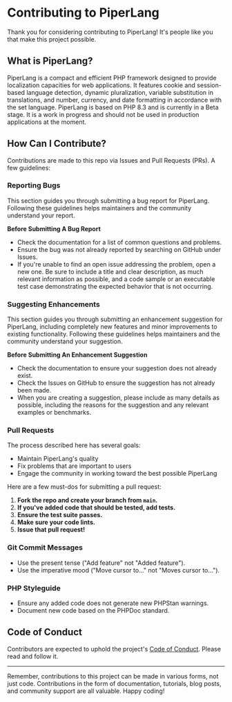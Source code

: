 # Contributing to PiperLang

Thank you for considering contributing to PiperLang! It's people like you that make this project possible.

## What is PiperLang?

PiperLang is a compact and efficient PHP framework designed to provide localization capacities for web applications. It features cookie and session-based language detection, dynamic pluralization, variable substitution in translations, and number, currency, and date formatting in accordance with the set language. PiperLang is based on PHP 8.3 and is currently in a Beta stage. It is a work in progress and should not be used in production applications at the moment.

## How Can I Contribute?

Contributions are made to this repo via Issues and Pull Requests (PRs). A few guidelines:

### Reporting Bugs

This section guides you through submitting a bug report for PiperLang. Following these guidelines helps maintainers and the community understand your report.

**Before Submitting A Bug Report**
- Check the documentation for a list of common questions and problems.
- Ensure the bug was not already reported by searching on GitHub under Issues.
- If you're unable to find an open issue addressing the problem, open a new one. Be sure to include a title and clear description, as much relevant information as possible, and a code sample or an executable test case demonstrating the expected behavior that is not occurring.

### Suggesting Enhancements

This section guides you through submitting an enhancement suggestion for PiperLang, including completely new features and minor improvements to existing functionality. Following these guidelines helps maintainers and the community understand your suggestion.

**Before Submitting An Enhancement Suggestion**
- Check the documentation to ensure your suggestion does not already exist.
- Check the Issues on GitHub to ensure the suggestion has not already been made.
- When you are creating a suggestion, please include as many details as possible, including the reasons for the suggestion and any relevant examples or benchmarks.

### Pull Requests

The process described here has several goals:

- Maintain PiperLang's quality
- Fix problems that are important to users
- Engage the community in working toward the best possible PiperLang

Here are a few must-dos for submitting a pull request:

1. **Fork the repo and create your branch from `main`.**
2. **If you've added code that should be tested, add tests.**
3. **Ensure the test suite passes.**
4. **Make sure your code lints.**
5. **Issue that pull request!**

### Git Commit Messages

- Use the present tense ("Add feature" not "Added feature").
- Use the imperative mood ("Move cursor to..." not "Moves cursor to...").

### PHP Styleguide

- Ensure any added code does not generate new PHPStan warnings.
- Document new code based on the PHPDoc standard.

## Code of Conduct

Contributors are expected to uphold the project's [Code of Conduct](CODE_OF_CONDUCT.md). Please read and follow it.

---

Remember, contributions to this project can be made in various forms, not just code. Contributions in the form of documentation, tutorials, blog posts, and community support are all valuable. Happy coding!
